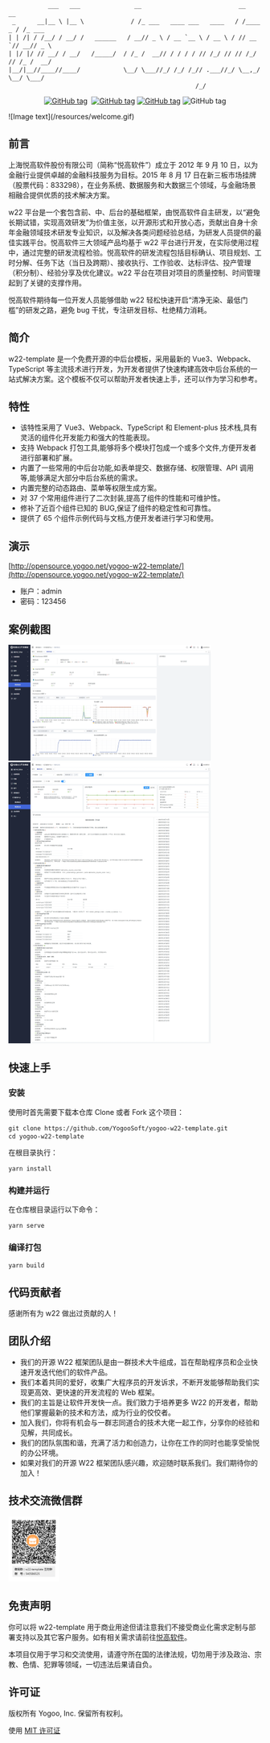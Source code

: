 ```shell
           ___   ___               __                           __        __
 _      __|__ \ |__ \             / /_ ___   ____ ___   ____   / /____ _ / /_ ___
| | /| / /__/ / __/ /   ______   / __// _ \ / __ `__ \ / __ \ / // __ `// __// _ \
| |/ |/ // __/ / __/   /_____/  / /_ /  __// / / / / // /_/ // // /_/ // /_ /  __/
|__/|__//____//____/            \__/ \___//_/ /_/ /_// .___//_/ \__,_/ \__/ \___/
                                                    /_/
```

<p align="center">
<a href="https://github.com/YogooSoft/yogoo-w22-template/blob/main/LICENSE"><img src="https://img.shields.io/badge/License-MIT-yellowgreen.svg" alt="GitHub tag"></a>
<a href="https://www.yogoo.net"><img src="https://img.shields.io/badge/Author-悦高软件-orange.svg" alt=""></a>
<a href=""><img src="https://img.shields.io/badge/Blog-官方博客-blue.svg" alt="GitHub tag"></a>
<a href=""><img src="https://img.shields.io/badge/Version-1.1.9-blue.svg" alt="GitHub tag"></a>
<img src="https://img.shields.io/github/last-commit/YogooSoft/yogoo-w22-template.svg" alt="GitHub tag"></a>
</p>
 ![Image text](/resources/welcome.gif)
 
## 前言

上海悦高软件股份有限公司（简称“悦高软件”）成立于 2012 年 9 月 10 日，以为金融行业提供卓越的金融科技服务为目标。2015 年 8 月 17 日在新三板市场挂牌（股票代码：833298），在业务系统、数据服务和大数据三个领域，与金融场景相融合提供优质的技术解决方案。

w22 平台是一个套包含前、中、后台的基础框架，由悦高软件自主研发，以“避免长期试错，实现高效研发”为价值主张，以开源形式和开放心态，贡献出自身十余年金融领域技术研发专业知识，以及解决各类问题经验总结，为研发人员提供的最佳实践平台。悦高软件三大领域产品均基于 w22 平台进行开发，在实际使用过程中，通过完整的研发流程检验。悦高软件的研发流程包括目标确认、项目规划、工时分解、任务下达（当日及跨期）、接收执行、工作验收、达标评估、投产管理（积分制）、经验分享及优化建议。w22 平台在项目对项目的质量控制、时间管理起到了关键的支撑作用。

悦高软件期待每一位开发人员能够借助 w22 轻松快速开启“清净无染、最低门槛”的研发之路，避免 bug 干扰，专注研发目标、杜绝精力消耗。

## 简介

w22-template 是一个免费开源的中后台模板，采用最新的 Vue3、Webpack、TypeScript 等主流技术进行开发，为开发者提供了快速构建高效中后台系统的一站式解决方案。这个模板不仅可以帮助开发者快速上手，还可以作为学习和参考。

## 特性

- 该特性采用了 Vue3、Webpack、TypeScript 和 Element-plus 技术栈,具有灵活的组件化开发能力和强大的性能表现。
- 支持 Webpack 打包工具,能够将多个模块打包成一个或多个文件,方便开发者进行部署和扩展。
- 内置了一些常用的中后台功能,如表单提交、数据存储、权限管理、API 调用等,能够满足大部分中后台系统的需求。
- 内置完整的动态路由、菜单等权限生成方案。
- 对 37 个常用组件进行了二次封装,提高了组件的性能和可维护性。
- 修补了近百个组件已知的 BUG,保证了组件的稳定性和可靠性。
- 提供了 65 个组件示例代码与文档,方便开发者进行学习和使用。

## 演示

[http://opensource.yogoo.net/yogoo-w22-template/](http://opensource.yogoo.net/yogoo-w22-template/)

- 账户：admin
- 密码：123456

## 案例截图

<img src="resources/imageA.png" width="80%">
<img src="resources/imageB.png" width="80%">

## 快速上手

### 安装

使用时首先需要下载本仓库 Clone 或者 Fork 这个项目：

```shell
git clone https://github.com/YogooSoft/yogoo-w22-template.git
cd yogoo-w22-template
```

在根目录执行：

```shell
yarn install
```

### 构建并运行

在仓库根目录运行以下命令：

```shell
yarn serve
```

### 编译打包

```shell
yarn build
```

## 代码贡献者

感谢所有为 w22 做出过贡献的人！

## 团队介绍

- 我们的开源 W22 框架团队是由一群技术大牛组成，旨在帮助程序员和企业快速开发迭代他们的软件产品。
- 我们本着共同的爱好，收集广大程序员的开发诉求，不断开发能够帮助我们实现更高效、更快速的开发流程的 Web 框架。
- 我们的主旨是让软件开发快一点。我们致力于培养更多 W22 的开发者，帮助他们掌握最新的技术和方法，成为行业的佼佼者。
- 加入我们，你将有机会与一群志同道合的技术大佬一起工作，分享你的经验和见解，共同成长。
- 我们的团队氛围和谐，充满了活力和创造力，让你在工作的同时也能享受愉悦的办公环境。
- 如果对我们的开源 W22 框架团队感兴趣，欢迎随时联系我们。我们期待你的加入！

## 技术交流微信群

<!-- ![图片名称](resources/w22-template-QQ-QRcode.png)  -->
<img src="resources/w22-template-QQ-QRcode.png" width="20%">

## 免责声明

你可以将 w22-template 用于商业用途但请注意我们不接受商业化需求定制与部署支持以及其它客户服务。如有相关需求请前往[悦高软件](https://www.yogoo.net)。

本项目仅用于学习和交流使用，请遵守所在国的法律法规，切勿用于涉及政治、宗教、色情、犯罪等领域，一切违法后果请自负。

## 许可证

版权所有 Yogoo, Inc. 保留所有权利。

使用 [MIT 许可证](/LICENSE.txt)
